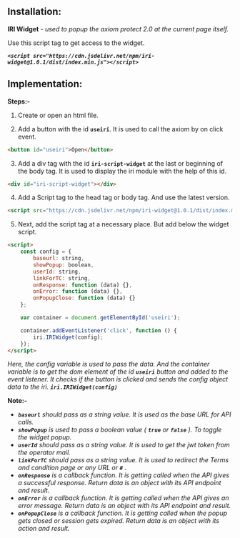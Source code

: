 ## Installation:

**IRI Widget** - _used to popup the axiom protect 2.0 at the current page itself._

Use this script tag to get access to the widget.

**_`<script src="https://cdn.jsdelivr.net/npm/iri-widget@1.0.1/dist/index.min.js"></script>`_**

## Implementation:

**Steps:-**

1. Create or open an html file.

2. Add a button with the id **`useiri`**. It is used to call the axiom by on click event.

```html
<button id="useiri">Open</button>
```

3. Add a div tag with the id **`iri-script-widget`** at the last or beginning of the body tag. It is used to display the iri module with the help of this id.

```html
<div id="iri-script-widget"></div>
```

4. Add a Script tag to the head tag or body tag. And use the latest version.

```html
<script src="https://cdn.jsdelivr.net/npm/iri-widget@1.0.1/dist/index.min.js"></script>
```

5. Next, add the script tag at a necessary place. But add below the widget script.

```html
<script>
	const config = {
		baseurl: string,
		showPopup: boolean,
		userId: string,
		linkForTC: string,
		onResponse: function (data) {},
		onError: function (data) {},
		onPopupClose: function (data) {}
	};

	var container = document.getElementById('useiri');

	container.addEventListener('click', function () {
		iri.IRIWidget(config);
	});
</script>
```

_Here, the config variable is used to pass the data. And the container variable is to get the dom element of the id **`useiri`** button and added to the event listener. It checks if the button is clicked and sends the config object data to the iri.
**`iri.IRIWidget(config)`**_

**Note:-**

- _**`baseurl`** should pass as a string value. It is used as the base URL for API calls._
- _**`showPopup`** is used to pass a boolean value ( **`true`** or **`false`** ). To toggle the widget popup._
- _**`userId`** should pass as a string value. It is used to get the jwt token from the operator mail._
- _**`linkForTC`** should pass as a string value. It is used to redirect the Terms and condition page or any URL or **`#`** ._
- _**`onResponse`** is a callback function. It is getting called when the API gives a successful response. Return data is an object with its API endpoint and result._
- _**`onError`** is a callback function. It is getting called when the API gives an error message. Return data is an object with its API endpoint and result._
- _**`onPopupClose`** is a callback function. It is getting called when the popup gets closed or session gets expired. Return data is an object with its action and result._
